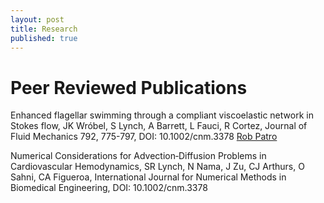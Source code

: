 ```yaml
---
layout: post
title: Research
published: true
---
```

# Peer Reviewed Publications

Enhanced flagellar swimming through a compliant viscoelastic network in Stokes flow, JK Wróbel, S Lynch, A Barrett, L Fauci, R Cortez, Journal of Fluid Mechanics 792, 775-797, DOI: 10.1002/cnm.3378 [Rob Patro](http://www.robpatro.com)

Numerical Considerations for Advection‐Diffusion Problems in Cardiovascular Hemodynamics, SR Lynch, N Nama, J Zu, CJ Arthurs, O Sahni, CA Figueroa, International Journal for Numerical Methods in Biomedical Engineering, DOI: 10.1002/cnm.3378
